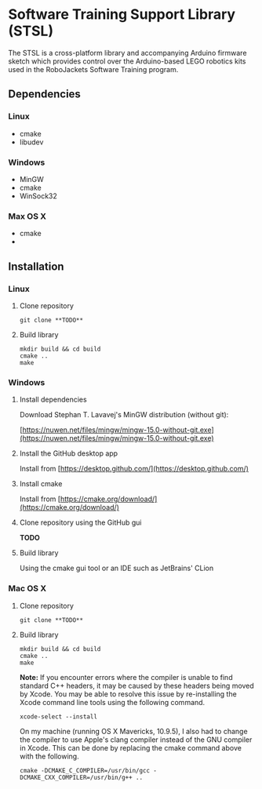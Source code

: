 # Software Training Support Library (STSL)

The STSL is a cross-platform library and accompanying Arduino firmware sketch which provides control over the Arduino-based LEGO robotics kits used in the RoboJackets Software Training program.

## Dependencies

### Linux

* cmake
* libudev

### Windows

* MinGW
* cmake
* WinSock32

### Max OS X

* cmake
* 

## Installation

### Linux

1. Clone repository

    ```
    git clone **TODO**
    ```
    
3. Build library

    ```
    mkdir build && cd build
    cmake ..
    make
    ```

### Windows

1. Install dependencies

   Download Stephan T. Lavavej's MinGW distribution (without git):

    [https://nuwen.net/files/mingw/mingw-15.0-without-git.exe](https://nuwen.net/files/mingw/mingw-15.0-without-git.exe)

2. Install the GitHub desktop app

   Install from [https://desktop.github.com/](https://desktop.github.com/)

3. Install cmake

   Install from [https://cmake.org/download/](https://cmake.org/download/)

4. Clone repository using the GitHub gui

   **TODO**

5. Build library

   Using the cmake gui tool or an IDE such as JetBrains' CLion
   
   
### Mac OS X

1. Clone repository

   ```
   git clone **TODO**
   ```
   
2. Build library

   ```
   mkdir build && cd build
   cmake ..
   make
   ```
   
   __Note:__ If you encounter errors where the compiler is unable to find standard C++ headers, it may be caused by these headers being moved by Xcode. You may be able to resolve this issue by re-installing the Xcode command line tools using the following command.

   ```
   xcode-select --install
   ```
   On my machine (running OS X Mavericks, 10.9.5), I also had to change the compiler to use Apple's clang compiler instead of the GNU compiler in Xcode. This can be done by replacing the cmake command above with the following.
   ```
   cmake -DCMAKE_C_COMPILER=/usr/bin/gcc -DCMAKE_CXX_COMPILER=/usr/bin/g++ ..
   ```

